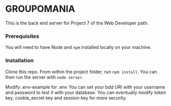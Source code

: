 # GROUPOMANIA #

This is the back end server for Project 7 of the Web Developer path.

### Prerequisites ###

You will need to have Node and `npm` installed locally on your machine.

### Installation ###

Clone this repo. From within the project folder, run `npm install`. You 
can then run the server with `node server`. 

Modify .env-example for .env
You can set your bdd URI with your username and password to test it with your database.
You can eventually modify token key, cookie_secret key and session key for more security.